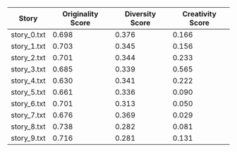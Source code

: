 | Story          | Originality Score | Diversity Score | Creativity Score |
|----------------|-------------------|----------------|------------------|
| story_0.txt    | 0.698 | 0.376 | 0.166   |
| story_1.txt    | 0.703 | 0.345 | 0.156           |
| story_2.txt    | 0.701 | 0.344 | 0.233   |
| story_3.txt    | 0.685 | 0.339 | 0.565   |
| story_4.txt    | 0.630   | 0.341 | 0.222   |
| story_5.txt    | 0.661 | 0.336 | 0.090   |
| story_6.txt    | 0.701   | 0.313 | 0.050             |
| story_7.txt    | 0.676 | 0.369 | 0.029  |
| story_8.txt    | 0.738 | 0.282 | 0.081  |
| story_9.txt    | 0.716 | 0.281 | 0.131   |

